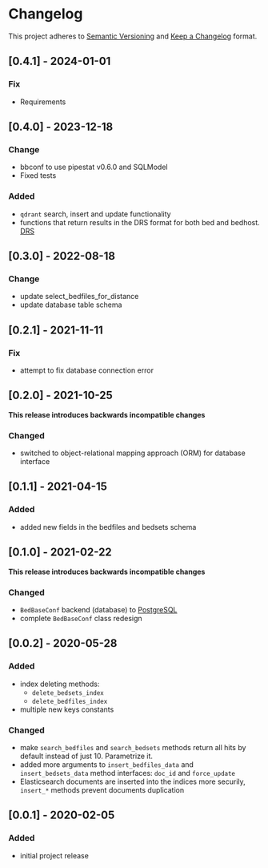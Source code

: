 # Changelog

This project adheres to [Semantic Versioning](https://semver.org/spec/v2.0.0.html) and [Keep a Changelog](https://keepachangelog.com/en/1.0.0/) format.

## [0.4.1] - 2024-01-01
### Fix
- Requirements


## [0.4.0] - 2023-12-18
### Change
- bbconf to use pipestat v0.6.0 and SQLModel
- Fixed tests

### Added
- `qdrant` search, insert and update functionality
- functions that return results in the DRS format for both bed and bedhost. [DRS](https://ga4gh.github.io/data-repository-service-schemas/preview/release/drs-1.2.0/docs/)

## [0.3.0] - 2022-08-18
### Change
- update select_bedfiles_for_distance
- update database table schema

## [0.2.1] - 2021-11-11
### Fix
- attempt to fix database connection error

## [0.2.0] - 2021-10-25
**This release introduces backwards incompatible changes** 
### Changed
- switched to object-relational mapping approach (ORM) for database interface


## [0.1.1] - 2021-04-15
### Added
- added new fields in the bedfiles and bedsets schema

## [0.1.0] - 2021-02-22
**This release introduces backwards incompatible changes**
### Changed
- `BedBaseConf` backend (database) to [PostgreSQL](https://www.postgresql.org/)
- complete `BedBaseConf` class redesign

## [0.0.2] - 2020-05-28
### Added
- index deleting methods:
	- `delete_bedsets_index`
	- `delete_bedfiles_index`
- multiple new keys constants

### Changed
- make `search_bedfiles` and `search_bedsets` methods return all hits by default instead of just 10. Parametrize it.
- added more arguments to `insert_bedfiles_data` and `insert_bedsets_data` method interfaces: `doc_id` and `force_update`
- Elasticsearch documents are inserted into the indices more securily, `insert_*` methods prevent documents duplication


## [0.0.1] - 2020-02-05
### Added
- initial project release
